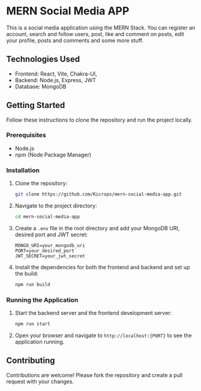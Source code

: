 # MERN Social Media APP

This is a social media application using the MERN Stack. You can register an account, search and follow users, post, like and comment on posts, edit your profile, posts and comments and some more stuff.

## Technologies Used

- Frontend: React, Vite, Chakra-UI, 
- Backend: Node.js, Express, JWT
- Database: MongoDB

## Getting Started

Follow these instructions to clone the repository and run the project locally.

### Prerequisites

- Node.js
- npm (Node Package Manager)

### Installation

1. Clone the repository:
    ```bash
    git clone https://github.com/Kicrops/mern-social-media-app.git
    ```

2. Navigate to the project directory:
    ```bash
    cd mern-social-media-app
    ```

3. Create a `.env` file in the root directory and add your MongoDB URI, desired port and JWT secret:
    ```plaintext
    MONGO_URI=your_mongodb_uri
    PORT=your_desired_port
    JWT_SECRET=your_jwt_secret
    ```

4. Install the dependencies for both the frontend and backend and set up the build:
    ```bash
    npm run build
    ```

### Running the Application

1. Start the backend server and the frontend development server:
    ```bash
    npm run start
    ```

2. Open your browser and navigate to `http://localhost:{PORT}` to see the application running.

## Contributing

Contributions are welcome! Please fork the repository and create a pull request with your changes.